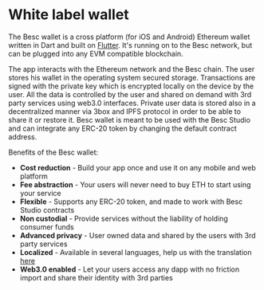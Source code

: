 # White label wallet

The Besc wallet is a cross platform \(for iOS and Android\) Ethereum wallet written in Dart and built on [Flutter](http://https//flutter.dev/). It's running on to the Besc network, but can be plugged into any EVM compatible blockchain.

The app interacts with the Ethereum network and the Besc chain. The user stores his wallet in the operating system secured storage. Transactions are signed with the private key which is encrypted locally on the device by the user. All the data is controlled by the user and shared on demand with 3rd party services using web3.0 interfaces. Private user data is stored also in a decentralized manner via 3box and IPFS protocol in order to be able to share it or restore it. Besc wallet is meant to be used with the Besc Studio and can integrate any ERC-20 token by changing the default contract address.

Benefits of the Besc wallet:

* **Cost reduction** - Build your app once and use it on any  mobile and web platform
* **Fee abstraction** - Your users will never need to buy ETH to start using your service
* **Flexible** - Supports any ERC-20 token, and made to work with Besc Studio contracts 
* **Non custodial** - Provide services without the liability of holding consumer funds
* **Advanced privacy**  -  User owned data and shared by the users with 3rd party services
* **Localized** - Available in several languages, help us with the translation [here](https://lokalise.co/public/783082135d36f14996c804.53212944/)
* **Web3.0 enabled** - Let your users access any dapp with no friction import and share their identity with 3rd parties

